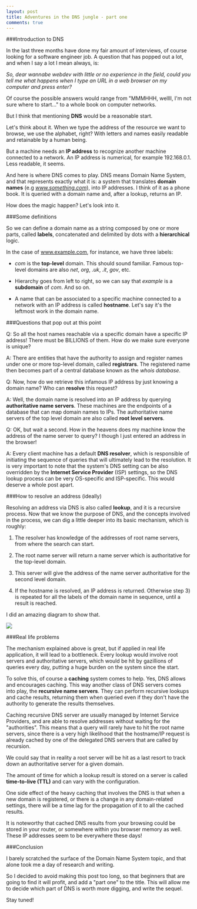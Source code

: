 ```yaml
---
layout: post
title: Adventures in the DNS jungle - part one
comments: true
---
```


###Introduction to DNS

In the last three months have done my fair amount of interviews, of course looking for a software engineer job. A question that has popped out a lot, and when I say a lot I mean always, is:

*So, dear wannabe webdev with little or no experience in the field, could you tell me what happens when I type an URL in a web browser on my computer and press enter?*

Of course the possible answers would range from "MMMHHH, wellll, I'm not sure where to start..." to a whole book on computer networks.

But I think that mentioning **DNS** would be a reasonable start.

<!--more-->

Let's think about it. When we type the address of the resource we want to browse, we use the alphabet, right? With letters and names easily readable and retainable by a human being.

But a machine needs an **IP address** to recognize another machine connected to a network. An IP address is numerical, for example 192.168.0.1. Less readable, it seems.

And here is where DNS comes to play. DNS means Domain Name System, and that represents exactly what it is: a system that translates **domain names** (e.g *www.something.com*), into IP addresses. I think of it as a phone book. It is queried with a domain name and, after a lookup, returns an IP.

How does the magic happen? Let's look into it.

###Some definitions

So we can define a domain name as a string composed by one or more parts, called **labels**, concatenated and delimited by dots with a **hierarchical** logic.

In the case of www.example.com, for instance, we have three labels:

- *com* is the **top-level** domain. This should sound familiar. Famous top-level domains are also *net*, *org*, *.uk*, *.it*, *gov*, etc.

- Hierarchy goes from left to right, so we can say that *example* is a **subdomain** of *com*. And so on.

- A name that can be associated to a specific machine connected to a network with an IP address is called **hostname**. Let's say it's the leftmost work in the domain name.

###Questions that pop out at this point

Q: So all the host names reachable via a specific domain have a specific IP address! There must be BILLIONS of them. How do we make sure everyone is unique?

A: There are entities that have the authority to assign and register names under one or more top-level domain, called **registrars**. The registered name then becomes part of a central database known as the *whois database*.

Q: Now, how do we retrieve this infamous IP address by just knowing a domain name? Who can **resolve** this request?

A: Well, the domain name is resolved into an IP address by querying **authoritative name servers**. These machines are the endpoints of a database that can map domain names to IPs. The authoritative name servers of the top level domain are also called **root level servers**.

Q: OK, but wait a second. How in the heavens does my machine know the address of the name server to query? I though I just entered an address in the browser!

A: Every client machine has a default **DNS resolver**, which is responsible of initiating the sequence of queries that will ultimately lead to the resolution.
It is very important to note that the system's DNS setting can be also overridden by the **Internet Service Provider** (ISP) settings, so the DNS lookup process can be very OS-specific and ISP-specific. This would deserve a whole post apart.


###How to resolve an address (ideally)

Resolving an address via DNS is also called **lookup**, and it is a recursive process. Now that we know the purpose of DNS, and the concepts involved in the process, we can dig a little deeper into its basic mechanism, which is roughly:

1. The resolver has knowledge of the addresses of root name servers, from where the search can start.

2. The root name server will return a name server which is authoritative for the top-level domain.

3. This server will give the address of the name server authoritative for the second level domain.

4. If the hostname is resolved, an IP address is returned. Otherwise step 3) is repeated for all the labels of the domain name in sequence, until a result is reached.

I did an amazing diagram to show that.

<img src="http://federicomaffei.github.io/public/images/dnsbasic.jpg" class="center-image"></img>

###Real life problems

The mechanism explained above is great, but if applied in real life application, it will lead to a bottleneck. Every lookup would involve root servers and authoritative servers, which would be hit by gazillions of queries every day, putting a huge burden on the system since the start.

To solve this, of course a **caching** system comes to help. Yes, DNS allows and encourages caching. This way another class of DNS servers comes into play, the **recursive name servers**. They can perform recursive lookups and cache results, returning them when queried even if they don't have the authority to generate the results themselves.

Caching recursive DNS server are usually managed by Internet Service Providers, and are able to resolve addresses without waiting for the "authorities". This means that a query will rarely have to hit the root name servers, since there is a very high likelihood that the hostname/IP request is already cached by one of the delegated DNS servers that are called by recursion.

We could say that in reality a root server will be hit as a last resort to track down an authoritative server for a given domain.

The amount of time for which a lookup result is stored on a server is called **time-to-live (TTL)** and can vary with the configuration.

One side effect of the heavy caching that involves the DNS is that when a new domain is registered, or there is a change in any domain-related settings, there will be a time lag for the propagation of it to all the cached results.

It is noteworthy that cached DNS results from your browsing could be stored in your router, or somewhere within you browser memory as well. These IP addresses seem to be everywhere these days!

###Conclusion

I barely scratched the surface of the Domain Name System topic, and that alone took me a day of research and writing.

So I decided to avoid making this post too long, so that beginners that are going to find it will profit, and add a "part one" to the title. This will allow me to decide which part of DNS is worth more digging, and write the sequel.

Stay tuned!